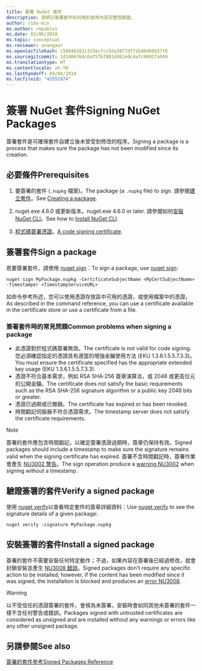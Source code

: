 ```yaml
---
title: 簽署 NuGet 套件
description: 說明已簽署套件如何用於啟用內容完整性驗證。
author: rido-min
ms.author: rmpablos
ms.date: 03/06/2018
ms.topic: conceptual
ms.reviewer: anangaur
ms.openlocfilehash: c598461831323ecfcc5da3877df71bd8d69557f6
ms.sourcegitcommit: 1d1406764c6af5fb7801d462e0c4afc9092fa569
ms.translationtype: HT
ms.contentlocale: zh-TW
ms.lasthandoff: 09/04/2018
ms.locfileid: "43551974"
---
```

# <a name="signing-nuget-packages"></a><span data-ttu-id="eb505-103">簽署 NuGet 套件</span><span class="sxs-lookup"><span data-stu-id="eb505-103">Signing NuGet Packages</span></span>

<span data-ttu-id="eb505-104">簽署套件是可確保套件自建立後未曾受到修改的程序。</span><span class="sxs-lookup"><span data-stu-id="eb505-104">Signing a package is a process that makes sure the package has not been modified since its creation.</span></span>

## <a name="prerequisites"></a><span data-ttu-id="eb505-105">必要條件</span><span class="sxs-lookup"><span data-stu-id="eb505-105">Prerequisites</span></span>

1. <span data-ttu-id="eb505-106">要簽署的套件 (`.nupkg` 檔案)。</span><span class="sxs-lookup"><span data-stu-id="eb505-106">The package (a `.nupkg` file) to sign.</span></span> <span data-ttu-id="eb505-107">請參閱[建立套件](creating-a-package.md)。</span><span class="sxs-lookup"><span data-stu-id="eb505-107">See [Creating a package](creating-a-package.md).</span></span>

1. <span data-ttu-id="eb505-108">nuget.exe 4.6.0 或更新版本。</span><span class="sxs-lookup"><span data-stu-id="eb505-108">nuget.exe 4.6.0 or later.</span></span> <span data-ttu-id="eb505-109">請參閱如何[安裝 NuGet CLI](../install-nuget-client-tools.md#nugetexe-cli)。</span><span class="sxs-lookup"><span data-stu-id="eb505-109">See how to [Install NuGet CLI](../install-nuget-client-tools.md#nugetexe-cli).</span></span>

1. <span data-ttu-id="eb505-110">[程式碼簽署憑證](../reference/signed-packages-reference.md#get-a-code-signing-certificate)。</span><span class="sxs-lookup"><span data-stu-id="eb505-110">[A code signing certificate](../reference/signed-packages-reference.md#get-a-code-signing-certificate).</span></span>

## <a name="sign-a-package"></a><span data-ttu-id="eb505-111">簽署套件</span><span class="sxs-lookup"><span data-stu-id="eb505-111">Sign a package</span></span>

<span data-ttu-id="eb505-112">若要簽署套件，請使用 [nuget sign](../tools/cli-ref-sign.md)：</span><span class="sxs-lookup"><span data-stu-id="eb505-112">To sign a package, use [nuget sign](../tools/cli-ref-sign.md):</span></span>

```cli
nuget sign MyPackage.nupkg -CertificateSubjectName <MyCertSubjectName> -Timestamper <TimestampServiceURL>
```

<span data-ttu-id="eb505-113">如命令參考所述，您可以使用憑證存放區中可用的憑證，或使用檔案中的憑證。</span><span class="sxs-lookup"><span data-stu-id="eb505-113">As described in the command reference, you can use a certificate available in the certificate store or use a certificate from a file.</span></span>

### <a name="common-problems-when-signing-a-package"></a><span data-ttu-id="eb505-114">簽署套件時的常見問題</span><span class="sxs-lookup"><span data-stu-id="eb505-114">Common problems when signing a package</span></span>

- <span data-ttu-id="eb505-115">此憑證對於程式碼簽署無效。</span><span class="sxs-lookup"><span data-stu-id="eb505-115">The certificate is not valid for code signing.</span></span> <span data-ttu-id="eb505-116">您必須確認指定的憑證具有適當的增強金鑰使用方法 (EKU 1.3.6.1.5.5.7.3.3)。</span><span class="sxs-lookup"><span data-stu-id="eb505-116">You must ensure the certificate specified has the appropriate extended key usage (EKU 1.3.6.1.5.5.7.3.3).</span></span>
- <span data-ttu-id="eb505-117">憑證不符合基本需求，例如 RSA SHA-256 簽章演算法，或 2048 或更高位元的公開金鑰。</span><span class="sxs-lookup"><span data-stu-id="eb505-117">The certificate does not satisfy the basic requirements such as the RSA SHA-256 signature algorithm or a public key 2048 bits or greater.</span></span>
- <span data-ttu-id="eb505-118">憑證已過期或已撤銷。</span><span class="sxs-lookup"><span data-stu-id="eb505-118">The certificate has expired or has been revoked.</span></span>
- <span data-ttu-id="eb505-119">時間戳記伺服器不符合憑證需求。</span><span class="sxs-lookup"><span data-stu-id="eb505-119">The timestamp server does not satisfy the certificate requirements.</span></span>

> [!Note]
> <span data-ttu-id="eb505-120">簽署的套件應包含時間戳記，以確定簽署憑證過期時，簽章仍保持有效。</span><span class="sxs-lookup"><span data-stu-id="eb505-120">Signed packages should include a timestamp to make sure the signature remains valid when the signing certificate has expired.</span></span> <span data-ttu-id="eb505-121">簽署不含時間戳記時，簽署作業會產生 [NU3002 警告](../reference/errors-and-warnings/NU3002.md)。</span><span class="sxs-lookup"><span data-stu-id="eb505-121">The sign operation produce a [warning NU3002](../reference/errors-and-warnings/NU3002.md) when signing without a timestamp.</span></span>

## <a name="verify-a-signed-package"></a><span data-ttu-id="eb505-122">驗證簽署的套件</span><span class="sxs-lookup"><span data-stu-id="eb505-122">Verify a signed package</span></span>

<span data-ttu-id="eb505-123">使用 [nuget verify](../tools/cli-ref-verify.md)以查看特定套件的簽章詳細資料：</span><span class="sxs-lookup"><span data-stu-id="eb505-123">Use [nuget verify](../tools/cli-ref-verify.md) to see the signature details of a given package:</span></span>

```cli
nuget verify -signature MyPackage.nupkg
```

## <a name="install-a-signed-package"></a><span data-ttu-id="eb505-124">安裝簽署的套件</span><span class="sxs-lookup"><span data-stu-id="eb505-124">Install a signed package</span></span>

<span data-ttu-id="eb505-125">簽署的套件不需要安裝任何特定動作；不過，如果內容在簽署後已經過修改，就會封鎖安裝並產生 [NU3008 錯誤](../reference/errors-and-warnings/NU3008.md)。</span><span class="sxs-lookup"><span data-stu-id="eb505-125">Signed packages don't require any specific action to be installed; however, if the content has been modified since it was signed, the installation is blocked and produces an [error NU3008](../reference/errors-and-warnings/NU3008.md).</span></span>

> [!Warning]
> <span data-ttu-id="eb505-126">以不受信任的憑證簽署的套件，會視為未簽署，安裝時會如同其他未簽署的套件一樣不含任何警告或錯誤。</span><span class="sxs-lookup"><span data-stu-id="eb505-126">Packages signed with untrusted certificates are considered as unsigned and are installed without any warnings or errors like any other unsigned package.</span></span>

## <a name="see-also"></a><span data-ttu-id="eb505-127">另請參閱</span><span class="sxs-lookup"><span data-stu-id="eb505-127">See also</span></span>

[<span data-ttu-id="eb505-128">簽署的套件參考</span><span class="sxs-lookup"><span data-stu-id="eb505-128">Signed Packages Reference</span></span>](../reference/Signed-Packages-Reference.md)
